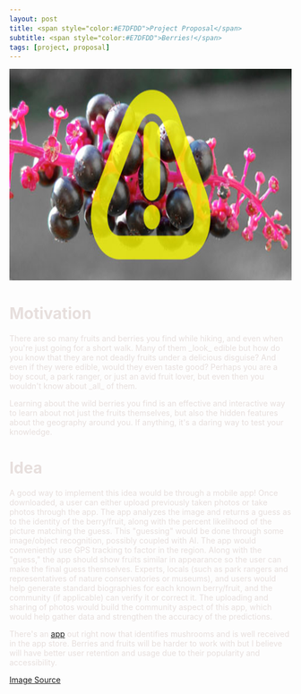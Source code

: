 ```yaml
---
layout: post
title: <span style="color:#E7DFDD">Project Proposal</span>  
subtitle: <span style="color:#E7DFDD">Berries!</span>
tags: [project, proposal]
---
```


<img src="/img/toxicBerries.jpg" alt="https://ipm.missouri.edu/MEG/2016/8/Beware_of_Toxic_Wild_Berries/" width="726" height="378">

<h1 style="color:#E7DFDD">Motivation</h1>
<span style="color:#E7DFDD">There are so many fruits and berries you find while hiking, and even when you're just going for a short walk. Many of them _look_ edible but how do you know that they are not deadly fruits under a delicious disguise? And even if they were edible, would they even taste good? Perhaps you are a boy scout, a park ranger, or just an avid fruit lover, but even then you wouldn't know about _all_ of them.</span>

<span style="color:#E7DFDD">Learning about the wild berries you find is an effective and interactive way to learn about not just the fruits themselves, but also the hidden features about the geography around you. If anything, it's a daring way to test your knowledge.</span> 

<h1 style="color:#E7DFDD">Idea</h1> 
<span style="color:#E7DFDD">A good way to implement this idea would be through a mobile app! Once downloaded, a user can either upload previously taken photos or take photos through the app. The app analyzes the image and returns a guess as to the identity of the berry/fruit,  along with the percent likelihood of the picture matching the guess. This "guessing" would be done through some image/object recognition, possibly coupled with AI. The app would conveniently use GPS tracking to factor in the region. Along with the "guess," the app should show fruits similar in appearance so the user can make the final guess themselves. Experts, locals (such as park rangers and representatives of nature conservatories or museums), and users would help generate standard biographies for each known berry/fruit, and the community (if applicable) can verify it or correct it. The uploading and sharing of photos would build the community aspect of this app, which would help gather data and strengthen the accuracy of the predictions.</span> 

<span style="color:#E7DFDD">There's an [app](https://apps.apple.com/us/app/mushroom-identificator/id1227854971) out right now that identifies mushrooms and is well received in the app store. Berries and fruits will be harder to work with but I believe will have better user retention and usage due to their popularity and accessibility.</span>

[Image Source](https://ipm.missouri.edu/MEG/2016/8/Beware_of_Toxic_Wild_Berries/)
